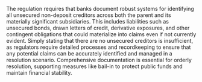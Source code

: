 The regulation requires that banks document robust systems for identifying all unsecured non-deposit creditors across both the parent and its materially significant subsidiaries. This includes liabilities such as unsecured bonds, drawn letters of credit, derivative exposures, and other contingent obligations that could materialize into claims even if not currently evident. Simply stating that there are no unsecured creditors is insufficient, as regulators require detailed processes and recordkeeping to ensure that any potential claims can be accurately identified and managed in a resolution scenario. Comprehensive documentation is essential for orderly resolution, supporting measures like bail-in to protect public funds and maintain financial stability.
